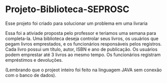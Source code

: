 # Projeto-Biblioteca-SEPROSC
Esse projeto foi criado para solucionar um problema em uma livraria

Essa foi a ativiade proposta pelo professor e teriamos uma semana para completa-la.
Uma biblioteca deseja controlar seus livros, os usuários que pegam livros emprestados, e os funcionários responsáveis pelos registros. 
Cada livro possui um título, autor, ISBN e ano de publicação.
Os usuários podem emprestar até 3 livros ao mesmo tempo.
Os funcionários registram empréstimos e devoluções.

(Lembrando que o projeot inteiro foi feito na linguagem JAVA sem conexão com o banco de dados).
